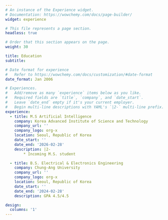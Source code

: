 ```yaml
---
# An instance of the Experience widget.
# Documentation: https://wowchemy.com/docs/page-builder/
widget: experience

# This file represents a page section.
headless: true

# Order that this section appears on the page.
weight: 30

title: Education
subtitle:

# Date format for experience
#   Refer to https://wowchemy.com/docs/customization/#date-format
date_format: Jan 2006

# Experiences.
#   Add/remove as many `experience` items below as you like.
#   Required fields are `title`, `company`, and `date_start`.
#   Leave `date_end` empty if it's your current employer.
#   Begin multi-line descriptions with YAML's `|2-` multi-line prefix.
experience:
  - title: M.S Artificial Intelligence
    company: Korea Advanced Institute of Science and Technology
    company_url: ''
    company_logo: org-x
    location: Seoul, Republic of Korea
    date_start: ''
    date_end: '2026-02-28'
    description: |2-
        * Incoming M.S. student

  - title: B.S. Electrical & Electronics Engineering
    company: Chung-Ang University
    company_url: ''
    company_logo: org-x
    location: Seoul, Republic of Korea
    date_start: ''
    date_end: '2024-02-28'
    description: GPA 4.5/4.5

design:
  columns: '1'
---
```

